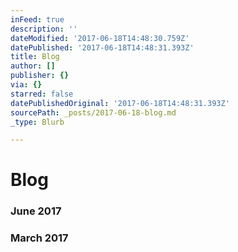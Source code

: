 ```yaml
---
inFeed: true
description: ''
dateModified: '2017-06-18T14:48:30.759Z'
datePublished: '2017-06-18T14:48:31.393Z'
title: Blog
author: []
publisher: {}
via: {}
starred: false
datePublishedOriginal: '2017-06-18T14:48:31.393Z'
sourcePath: _posts/2017-06-18-blog.md
_type: Blurb

---
```

# Blog

### June 2017

### March 2017